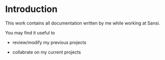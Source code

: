 Introduction
============

This work contains all documentation written by me while working at Sansi.

You may find it useful to

-   review/modify my previous projects

-   collabrate on my current projects


